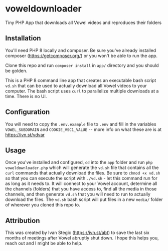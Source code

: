 # voweldownloader

Tiny PHP App that downloads all Vowel videos and reproduces their folders

## Installation

You'll need PHP 8 locally and composer. Be sure you've already installed composer (https://getcomposer.org/) or you won't be able to run the app.

Clone this repo and run `composer install` in `app/` directory and you should be golden.

This is a PHP 8 command line app that creates an executable bash script `vd.sh` that can be used to actually download all Vowel videos to your computer. The bash script uses `curl` to parallelize multiple downloads at a time. There is no UI.

## Configuration

You will need to copy the `.env.example` file to `.env` and fill in the variables `VOWEL_SUBDOMAIN` and `COOKIE_VSC1_VALUE` -- more info on what these are is at https://ivn.st/vdvar


## Usage

Once you've installed and configured, `cd` into the `app` folder and run `php voweldownloader.php` which will generate the `vd.sh` file that contains all the `curl` commands that actually download the files. Be sure to `chmod +x vd.sh` so that you can execute the script with `./vd.sh` - let this command run for as long as it needs to. It will connect to your Vowel account, determine all the channels (folders) that you have access to, find all the media in those channels, and then generate `vd.sh` that you will need to run to actually download the files. The `vd.sh` bash script will put files in a new `media/` folder of wherever you cloned this repo to.

## Attribution

This was created by Ivan Stegic (https://ivn.st/abt) to save the last six months of meetings after Vowel abruptly shut down. I hope this helps you, reach out and I might be able to help.


